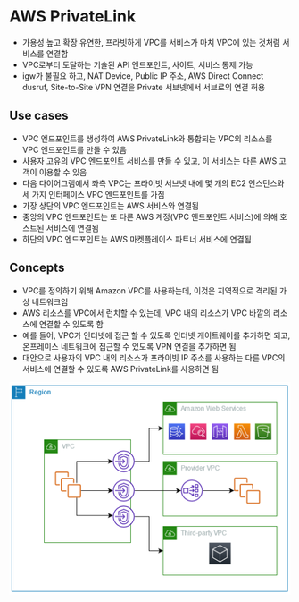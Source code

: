 # AWS PrivateLink
- 가용성 높고 확장 유연한, 프라빗하게 VPC를 서비스가 마치 VPC에 있는 것처럼 서비스를 연결함
- VPC로부터 도달하는 기술된 API 엔드포인트, 사이트, 서비스 통제 가능
- igw가 불필요 하고, NAT Device, Public IP 주소, AWS Direct Connect dusruf, Site-to-Site VPN 연결을 Private 서브넷에서 서브로의 연결 허용

## Use cases
- VPC 엔드포인트를 생성하여 AWS PrivateLink와 통합되는 VPC의 리소스를 VPC 엔드포인트를 만들 수 있음
- 사용자 고유의 VPC 엔드포인트 서비스를 만들 수 있고, 이 서비스는 다른 AWS 고객이 이용할 수 있음
- 다음 다이어그램에서 좌측 VPC는 프라이빗 서브넷 내에 몇 개의 EC2 인스턴스와 세 가지 인터페이스 VPC 엔드포인트를 가짐
- 가장 상단의 VPC 엔드포인트는 AWS 서비스와 연결됨
- 중앙의 VPC 엔드포인트는 또 다른 AWS 계정(VPC 엔드포인트 서비스)에 의해 호스트된 서비스에 연결됨
- 하단의 VPC 엔드포인트는 AWS 마켓플레이스 파트너 서비스에 연결됨

## Concepts
- VPC를 정의하기 위해 Amazon VPC를 사용하는데, 이것은 지역적으로 격리된 가상 네트워크임
- AWS 리소스를 VPC에서 런치할 수 있는데, VPC 내의 리소스가 VPC 바깥의 리소스에 연결할 수 있도록 함
- 예를 들어, VPC가 인터넷에 접근 할 수 있도록 인터넷 게이트웨이를 추가하면 되고, 온프레미스 네트워크에 접근할 수 있도록 VPN 연결을 추가하면 됨
- 대안으로 사용자의 VPC 내의 리소스가 프라이빗 IP 주소를 사용하는 다른 VPC의 서비스에 연결할 수 있도록 AWS PrivateLink를 사용하면 됨

![alt text](../../images/cloud/privatelink.png)